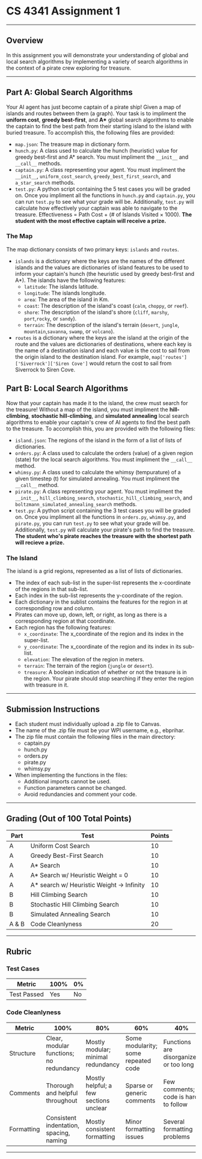 # CS 4341 Assignment 1

---

## Overview

In this assignment you will demonstrate your understanding of global and local search algorithms by implementing a variety of search algorithms in the context of a pirate crew exploring for treasure.

---

## Part A: Global Search Algorithms

Your AI agent has just become captain of a pirate ship! Given a map of islands and routes between them (a graph). Your task is to impliment the **uniform cost**, **greedy best-first**, and **A\*** global search algorithms to enable the captain to find the best path from their starting island to the island with buried treasure. To accomplish this, the following files are provided:

- `map.json`: The treasure map in dictionary form.
- `hunch.py`: A class used to calculate the hunch (heuristic) value for greedy best-first and A* search. You must impliment the `__init__` and `__call__` methods.
- `captain.py`: A class representing your agent. You must impliment the `__init__`, `uniform_cost_search`, `greedy_best_first_search`, and `a_star_search` methods.
- `test.py`: A python script containing the 5 test cases you will be graded on. Once you impliment all the functions in `hunch.py` and `captain.py`, you can run `test.py` to see what your grade will be. Additionally, `test.py` will calculate how effectively your captain was able to navigate to the treasure. Effectiveness = Path Cost + (# of Islands Visited × 1000). **The student with the most effective captain will receive a prize.**

### The Map

The map dictionary consists of two primary keys: `islands` and `routes`.

- `islands` is a dictionary where the keys are the names of the different islands and the values are dictionaries of island features to be used to inform your captain's hunch (the heuristic used by greedy best-first and A*). The islands have the following features:
    - `latitude`: The islands latitude.
    - `longitude`: The islands longitude.
    - `area`: The area of the island in Km.
    - `coast`: The description of the island's coast (`calm`, `choppy`, or `reef`).
    - `shore`: The description of the island's shore (`cliff`, `marshy`, `port`,`rocky`, or `sandy`).
    - `terrain`: The description of the island's terrain (`desert`, `jungle`, `mountain`,`savanna`, `swamp`, or `volcano`).
- `routes` is a dictionary where the keys are the island at the origin of the route and the values are dictionaries of destinations, where each key is the name of a destination island and each value is the cost to sail from the origin island to the destination island. For example, `map['routes']['Siverrock']['Siren Cove']` would return the cost to sail from Siverrock to Siren Cove.

## Part B: Local Search Algorithms

Now that your captain has made it to the island, the crew must search for the treasure! Without a map of the island, you must impliment the **hill-climbing**, **stochastic hill-climbing**, and **simulated annealing** local search algorithms to enable your captain's crew of AI agents to find the best path to the treasure. To accomplish this, you are provided with the following files:

- `island.json`: The regions of the island in the form of a list of lists of dictionaries.
- `orders.py`: A class used to calculate the orders (value) of a given region (state) for the local search algorithms. You must impliment the `__call__` method.
- `whimsy.py`: A class used to calculate the whimsy (tempurature) of a given timestep (t) for simulated annealing. You must impliment the `__call__` method.
- `pirate.py`: A class representing your agent. You must impliment the `__init__`, `hill_climbing_search`, `stochastic_hill_climbing_search`, and `boltzmann_simulated_annealing_search` methods.
- `test.py`: A python script containing the 3 test cases you will be graded on. Once you impliment all the functions in `orders.py`, `whimsy.py`, and `pirate.py`, you can run `test.py` to see what your grade will be. Additionally, `test.py` will calculate your pirate's path to find the treasure. **The student who's pirate reaches the treasure with the shortest path will recieve a prize.**

### The Island

The island is a grid regions, represented as a list of lists of dictionaries.

- The index of each sub-list in the super-list represents the x-coordinate of the regions in that sub-list.
- Each index in the sub-list represents the y-coordinate of the region.
- Each dictionary in the sublist contains the features for the region in at corresponding row and column.
- Pirates can move up, down, left, or right, as long as there is a corresponding region at that coordinate.
- Each region has the following features:
    - `x_coordinate`: The x_coordinate of the region and its index in the super-list.
    - `y_coordinate`: The x_coordinate of the region and its index in its sub-list.
    - `elevation`: The elevation of the region in meters.
    - `terrain`: The terrain of the region (`jungle` or `desert`).
    - `treasure`: A boolean indication of whether or not the treasure is in the region. Your pirate should stop searching if they enter the region with treasure in it.

---

## Submission Instructions

- Each student must individually upload a .zip file to Canvas.
- The name of the .zip file must be your WPI username, e.g., ebprihar.
- The zip file must contain the following files in the main directory:
    - captain.py
    - hunch.py
    - orders.py
    - pirate.py
    - whimsy.py
- When implementing the functions in the files:
    - Additional imports cannot be used.
    - Function parameters cannot be changed.
    - Avoid redundancies and comment your code.

---

## Grading (Out of 100 Total Points)

|Part|Test|Points|
|-|-|-|
|A|Uniform Cost Search|10|
|A|Greedy Best-First Search|10|
|A|A* Search|10|
|A|A* Search w/ Heuristic Weight = 0|10|
|A|A* search w/ Heuristic Weight -> Infinity|10|
|B|Hill Climbing Search|10|
|B|Stochastic Hill Climbing Search|10|
|B|Simulated Annealing Search|10|
|A & B|Code Cleanlyness|20|

---

## Rubric

### Test Cases

|Metric|100%|0%|
|-|-|-|
Test Passed|Yes|No

### Code Cleanlyness

|Metric|100%|80%|60%|40%|0%|
|-|-|-|-|-|-|
|Structure|Clear, modular functions; no redundancy|Mostly modular; minimal redundancy|Some modularity; some repeated code|Functions are disorganized or too long|No structure; hard to follow|
|Comments|Thorough and helpful throughout|Mostly helpful; a few sections unclear|Sparse or generic comments|Few comments; code is hard to follow|No comments|
|Formatting|Consistent indentation, spacing, naming|Mostly consistent formatting|Minor formatting issues|Several formatting problems|Poor formatting; unreadable|

---
